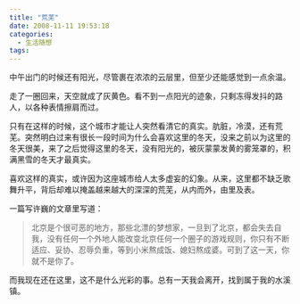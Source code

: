 ```yaml
---
title: "荒芜"
date: 2008-11-11 19:53:18
categories:
  - 生活随想
tags:
---
```


中午出门的时候还有阳光，尽管裹在浓浓的云层里，但至少还能感觉到一点余温。

走了一圈回来，天空就成了灰黄色。看不到一点阳光的迹象，只剩冻得发抖的路人，以各种表情擦肩而过。

只有在这样的时候，这个城市才能让人突然看清它的真实。肮脏，冷漠，还有荒芜。突然明白过来有很长一段时间为什么会喜欢这里的冬天，没来之前以为这里的冬天很美，来了之后觉得这里的冬天，没有阳光的，被灰蒙蒙发黄的雾笼罩的，积满黑雪的冬天才最真实。

喜欢这样的真实，或许因为这座城市给人太多虚妄的幻象。从来，这里都不缺乏歌舞升平，背后却难以掩盖越来越大的深深的荒芜，从内而外，由里及表。

一篇写许巍的文章里写道：

> 北京是个很可恶的地方，那些北漂的梦想家，一旦到了北京，都会失去自我，没有任何一个外地人能改变北京任何一个圈子的游戏规则，你只有不断适应、妥协、忍辱负重，等到小米熬成饭、媳妇熬成婆。可到了这一天，你就不是你了。

而我现在还在这里，这不是什么光彩的事。总有一天我会离开，找到属于我的水溪镇。